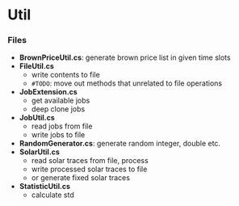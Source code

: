 Util
====

### Files
- **BrownPriceUtil.cs**: generate brown price list in given time slots
- **FileUtil.cs**
	- write contents to file
	- `#TODO`: move out methods that unrelated to file operations
- **JobExtension.cs**
	- get available jobs
	- deep clone jobs
- **JobUtil.cs**
	- read jobs from file
	- write jobs to file
- **RandomGenerator.cs**: generate random integer, double etc.
- **SolarUtil.cs**
	- read solar traces from file, process
	- write processed solar traces to file
	- or generate fixed solar traces
- **StatisticUtil.cs**
	- calculate std
	